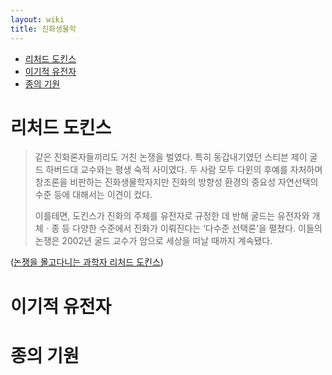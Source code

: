 ```yaml
---
layout: wiki 
title: 진화생물학
---
```


<!-- TOC -->

- [리처드 도킨스](#리처드-도킨스)
- [이기적 유전자](#이기적-유전자)
- [종의 기원](#종의-기원)

<!-- /TOC -->

# 리처드 도킨스
> 같은 진화론자들끼리도 거친 논쟁을 벌였다. 특히 동갑내기였던 스티븐 제이 굴드 하버드대 교수와는 평생 숙적 사이였다. 두 사람 모두 다윈의 후예를 자처하며 창조론을 비판하는 진화생물학자지만 진화의 방향성 환경의 중요성 자연선택의 수준 등에 대해서는 이견이 컸다.
>
> 이를테면, 도킨스가 진화의 주체를 유전자로 규정한 데 반해 굴드는 유전자와 개체ㆍ종 등 다양한 수준에서 진화가 이뤄진다는 ‘다수준 선택론’을 펼쳤다. 이들의 논쟁은 2002년 굴드 교수가 암으로 세상을 떠날 때까지 계속됐다.

([논쟁을 몰고다니는 과학자 리처드 도킨스](http://news.joins.com/article/21161659))

# 이기적 유전자

# 종의 기원